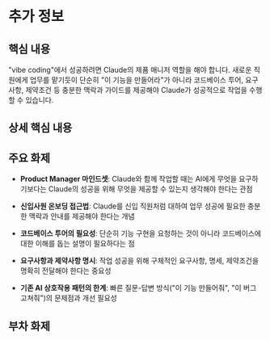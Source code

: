 # 추가 정보

## 핵심 내용
"vibe coding"에서 성공하려면 Claude의 제품 매니저 역할을 해야 합니다. 새로운 직원에게 업무를 맡기듯이 단순히 "이 기능을 만들어라"가 아니라 코드베이스 투어, 요구사항, 제약조건 등 충분한 맥락과 가이드를 제공해야 Claude가 성공적으로 작업을 수행할 수 있습니다.

## 상세 핵심 내용

## 주요 화제
- **Product Manager 마인드셋**: Claude와 함께 작업할 때는 AI에게 무엇을 요구하기보다는 Claude의 성공을 위해 무엇을 제공할 수 있는지 생각해야 한다는 관점

- **신입사원 온보딩 접근법**: Claude를 신입 직원처럼 대하여 업무 성공에 필요한 충분한 맥락과 안내를 제공해야 한다는 개념

- **코드베이스 투어의 필요성**: 단순히 기능 구현을 요청하는 것이 아니라 코드베이스에 대한 이해를 돕는 설명이 필요하다는 점

- **요구사항과 제약사항 명시**: 작업 성공을 위해 구체적인 요구사항, 명세, 제약조건을 명확히 전달해야 한다는 중요성

- **기존 AI 상호작용 패턴의 한계**: 빠른 질문-답변 방식("이 기능 만들어줘", "이 버그 고쳐줘")의 문제점과 개선 필요성

## 부차 화제
